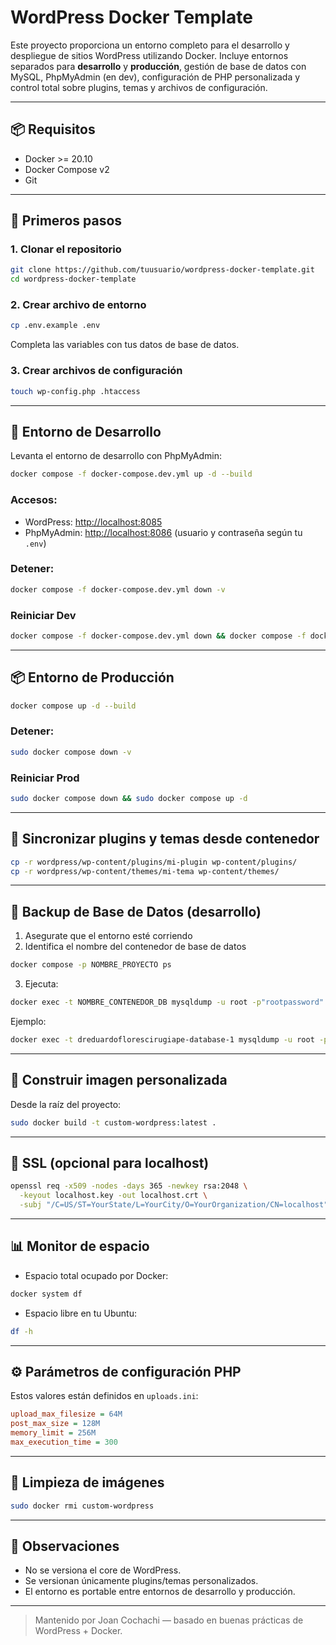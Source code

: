 # WordPress Docker Template

Este proyecto proporciona un entorno completo para el desarrollo y despliegue de sitios WordPress utilizando Docker. Incluye entornos separados para **desarrollo** y **producción**, gestión de base de datos con MySQL, PhpMyAdmin (en dev), configuración de PHP personalizada y control total sobre plugins, temas y archivos de configuración.

---

## 📦 Requisitos

* Docker >= 20.10
* Docker Compose v2
* Git

---

## 🚀 Primeros pasos

### 1. Clonar el repositorio

```bash
git clone https://github.com/tuusuario/wordpress-docker-template.git
cd wordpress-docker-template
```

### 2. Crear archivo de entorno

```bash
cp .env.example .env
```

Completa las variables con tus datos de base de datos.

### 3. Crear archivos de configuración

```bash
touch wp-config.php .htaccess
```

---

## 🧪 Entorno de Desarrollo

Levanta el entorno de desarrollo con PhpMyAdmin:

```bash
docker compose -f docker-compose.dev.yml up -d --build
```

### Accesos:

* WordPress: [http://localhost:8085](http://localhost:8085)
* PhpMyAdmin: [http://localhost:8086](http://localhost:8086) (usuario y contraseña según tu `.env`)

### Detener:

```bash
docker compose -f docker-compose.dev.yml down -v
```

### Reiniciar Dev

```bash
docker compose -f docker-compose.dev.yml down && docker compose -f docker-compose.dev.yml up -d
```

---

## 📦 Entorno de Producción

```bash
docker compose up -d --build
```

### Detener:

```bash
sudo docker compose down -v
```

### Reiniciar Prod

```bash
sudo docker compose down && sudo docker compose up -d
```

---

## 🔁 Sincronizar plugins y temas desde contenedor

```bash
cp -r wordpress/wp-content/plugins/mi-plugin wp-content/plugins/
cp -r wordpress/wp-content/themes/mi-tema wp-content/themes/
```

---

## 💾 Backup de Base de Datos (desarrollo)

1. Asegurate que el entorno esté corriendo
2. Identifica el nombre del contenedor de base de datos

```bash
docker compose -p NOMBRE_PROYECTO ps
```

3. Ejecuta:

```bash
docker exec -t NOMBRE_CONTENEDOR_DB mysqldump -u root -p"rootpassword" nombre_bd > backup-local.sql
```

Ejemplo:

```bash
docker exec -t dreduardoflorescirugiape-database-1 mysqldump -u root -p"rootpassword" dreduardoflores_db > backup-local.sql
```

---

## 🧱 Construir imagen personalizada

Desde la raíz del proyecto:

```bash
sudo docker build -t custom-wordpress:latest .
```

---

## 🔐 SSL (opcional para localhost)

```bash
openssl req -x509 -nodes -days 365 -newkey rsa:2048 \
  -keyout localhost.key -out localhost.crt \
  -subj "/C=US/ST=YourState/L=YourCity/O=YourOrganization/CN=localhost"
```

---

## 📊 Monitor de espacio

* Espacio total ocupado por Docker:

```bash
docker system df
```

* Espacio libre en tu Ubuntu:

```bash
df -h
```

---

## ⚙️ Parámetros de configuración PHP

Estos valores están definidos en `uploads.ini`:

```ini
upload_max_filesize = 64M
post_max_size = 128M
memory_limit = 256M
max_execution_time = 300
```

---

## 🧼 Limpieza de imágenes

```bash
sudo docker rmi custom-wordpress
```

---

## 📌 Observaciones

* No se versiona el core de WordPress.
* Se versionan únicamente plugins/temas personalizados.
* El entorno es portable entre entornos de desarrollo y producción.

---

> Mantenido por Joan Cochachi — basado en buenas prácticas de WordPress + Docker.